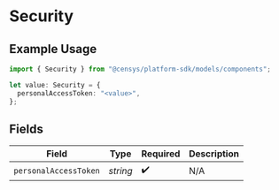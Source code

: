 # Security

## Example Usage

```typescript
import { Security } from "@censys/platform-sdk/models/components";

let value: Security = {
  personalAccessToken: "<value>",
};
```

## Fields

| Field                 | Type                  | Required              | Description           |
| --------------------- | --------------------- | --------------------- | --------------------- |
| `personalAccessToken` | *string*              | :heavy_check_mark:    | N/A                   |